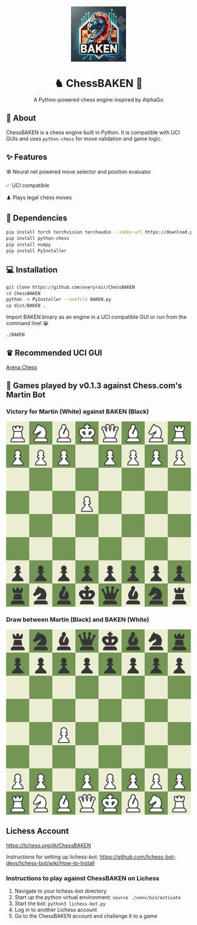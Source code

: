<p align="center">
  <img src="Images/BaconHorse.webp" width="150" height="150" />
</p>

<h1 align="center">♞ ChessBAKEN 🥓</h1>

<p align="center">
  A Python-powered chess engine inspired by AlphaGo
  <br />
</p>

#### 

## 📌 About

ChessBAKEN is a chess engine built in Python. It is compatible with UCI GUIs and uses `python-chess` for move validation and game logic. 

## ✨ Features

🕸️ Neural net powered move selector and position evaluator  

✅ UCI compatible

♟️ Plays legal chess moves  

## 🚀 Dependencies
```sh
pip install torch torchvision torchaudio --index-url https://download.pytorch.org/whl/cpu
pip install python-chess
pip install numpy
pip install PyInstaller
```

## 💻 Installation 
```sh
git clone https://github.com/averyrair/ChessBAKEN
cd ChessBAKEN
python -m PyInstaller --onefile BAKEN.py
cp dist/BAKEN .
```
Import BAKEN binary as an engine in a UCI compatible GUI or run from the command line! 😀
```sh
./BAKEN
```

## ♛ Recommended UCI GUI
[Arena Chess](http://www.playwitharena.de/downloads/arena_3.5.1.zip)

## 🤖 Games played by v0.1.3 against Chess.com's Martin Bot
### Victory for Martin (White) against BAKEN (Black)
![Chess Board](/Images/Martin%20vs%20BAKEN%20(Game%201).gif)
### Draw between Martin (Black) and BAKEN (White)
![Chess Board](/Images/Martin%20vs%20BAKEN%20(Game%202).gif)

## Lichess Account
https://lichess.org/@/ChessBAKEN

Instructions for setting up lichess-bot: https://github.com/lichess-bot-devs/lichess-bot/wiki/How-to-Install
### Instructions to play against ChessBAKEN on Lichess
1. Navigate to your lichess-bot directory
2. Start up the python virtual environment: `source ./venv/bin/activate`
3. Start the bot: `python3 lichess-bot.py`
4. Log in to another Lichess account
5. Go to the ChessBAKEN account and challenge it to a game
